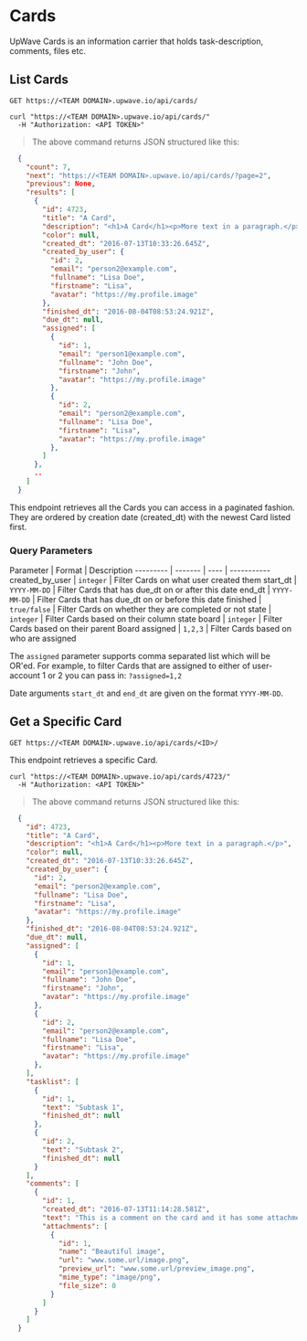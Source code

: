 # Cards

UpWave Cards is an information carrier that holds task-description, comments, files etc.

## List Cards

`GET https://<TEAM DOMAIN>.upwave.io/api/cards/`

```shell
curl "https://<TEAM DOMAIN>.upwave.io/api/cards/"
  -H "Authorization: <API TOKEN>"
```

> The above command returns JSON structured like this:

```json
  {
    "count": 7, 
    "next": "https://<TEAM DOMAIN>.upwave.io/api/cards/?page=2",
    "previous": None, 
    "results": [
      {
        "id": 4723,
        "title": "A Card",
        "description": "<h1>A Card</h1><p>More text in a paragraph.</p>",
        "color": null,
        "created_dt": "2016-07-13T10:33:26.645Z",
        "created_by_user": {
          "id": 2,
          "email": "person2@example.com",
          "fullname": "Lisa Doe",
          "firstname": "Lisa",
          "avatar": "https://my.profile.image"
        },
        "finished_dt": "2016-08-04T08:53:24.921Z",
        "due_dt": null,
        "assigned": [
          {
            "id": 1,
            "email": "person1@example.com",
            "fullname": "John Doe",
            "firstname": "John",
            "avatar": "https://my.profile.image"
          },
          {
            "id": 2,
            "email": "person2@example.com",
            "fullname": "Lisa Doe",
            "firstname": "Lisa",
            "avatar": "https://my.profile.image"
          },
        ]
      },
      ..
    ]
  }
```

This endpoint retrieves all the Cards you can access in a paginated fashion.
They are ordered by creation date (created_dt) with the newest Card listed first.

### Query Parameters

Parameter | Format | Description
--------- | ------- | ---- | -----------
created_by_user | `integer` | Filter Cards on what user created them
start_dt | `YYYY-MM-DD` | Filter Cards that has due_dt on or after this date
end_dt | `YYYY-MM-DD` | Filter Cards that has due_dt on or before this date
finished | `true/false` | Filter Cards on whether they are completed or not
state | `integer` | Filter Cards based on their column state
board | `integer` | Filter Cards based on their parent Board
assigned | `1,2,3` | Filter Cards based on who are assigned

The `assigned` parameter supports comma separated list which will be OR'ed.
For example, to filter Cards that are assigned to either of user-account 1 or 2 you can pass in:
`?assigned=1,2`

Date arguments `start_dt` and `end_dt` are given on the format `YYYY-MM-DD`.

## Get a Specific Card

`GET https://<TEAM DOMAIN>.upwave.io/api/cards/<ID>/`

This endpoint retrieves a specific Card.

```shell
curl "https://<TEAM DOMAIN>.upwave.io/api/cards/4723/"
  -H "Authorization: <API TOKEN>"
```

> The above command returns JSON structured like this:

```json
  {
    "id": 4723,
    "title": "A Card",
    "description": "<h1>A Card</h1><p>More text in a paragraph.</p>",
    "color": null,
    "created_dt": "2016-07-13T10:33:26.645Z",
    "created_by_user": {
      "id": 2,
      "email": "person2@example.com",
      "fullname": "Lisa Doe",
      "firstname": "Lisa",
      "avatar": "https://my.profile.image"
    },
    "finished_dt": "2016-08-04T08:53:24.921Z",
    "due_dt": null,
    "assigned": [
      {
        "id": 1,
        "email": "person1@example.com",
        "fullname": "John Doe",
        "firstname": "John",
        "avatar": "https://my.profile.image"
      },
      {
        "id": 2,
        "email": "person2@example.com",
        "fullname": "Lisa Doe",
        "firstname": "Lisa",
        "avatar": "https://my.profile.image"
      },
    ],
    "tasklist": [
      {
        "id": 1,
        "text": "Subtask 1",
        "finished_dt": null
      },
      {
        "id": 2,
        "text": "Subtask 2",
        "finished_dt": null
      }
    ],
    "comments": [
      {
        "id": 1,
        "created_dt": "2016-07-13T11:14:28.581Z",
        "text": "This is a comment on the card and it has some attachments too",
        "attachments": [
          {
            "id": 1,
            "name": "Beautiful image",
            "url": "www.some.url/image.png",
            "preview_url": "www.some.url/preview_image.png",
            "mime_type": "image/png",
            "file_size": 0
          }
        ]
      }
    ]
  }
```
